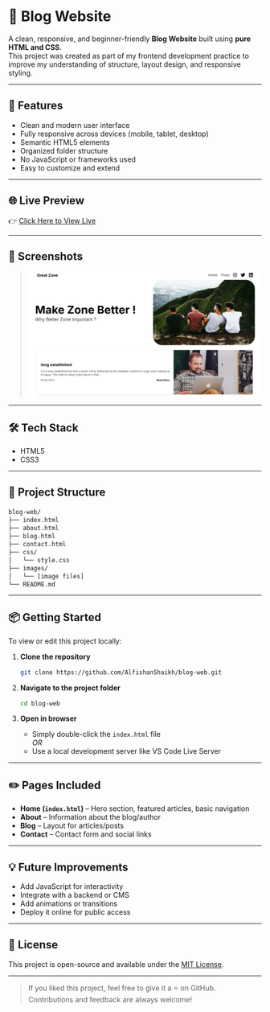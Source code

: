 # 📝 Blog Website

A clean, responsive, and beginner-friendly **Blog Website** built using **pure HTML and CSS**.  
This project was created as part of my frontend development practice to improve my understanding of structure, layout design, and responsive styling.

---

## 🚀 Features

- Clean and modern user interface  
- Fully responsive across devices (mobile, tablet, desktop)  
- Semantic HTML5 elements  
- Organized folder structure  
- No JavaScript or frameworks used  
- Easy to customize and extend  

---

## 🌐 Live Preview

👉 [Click Here to View Live](https://alfishanshaikh.github.io/blog-web/) 

---

## 📸 Screenshots

> ![Screenshot](https://github.com/AlfishanShaikh/blog-web/blob/9b021aeb9f697ee6f3b3323e77be61d4dbff225c/banner-image.png)



---

## 🛠️ Tech Stack

- HTML5  
- CSS3  


---

## 📁 Project Structure

```
blog-web/
├── index.html
├── about.html
├── blog.html
├── contact.html
├── css/
│   └── style.css
├── images/
│   └── [image files]
└── README.md
```

---

## 📦 Getting Started

To view or edit this project locally:

1. **Clone the repository**
   ```bash
   git clone https://github.com/AlfishanShaikh/blog-web.git
   ```

2. **Navigate to the project folder**
   ```bash
   cd blog-web
   ```

3. **Open in browser**
   - Simply double-click the `index.html` file  
   _OR_  
   - Use a local development server like VS Code Live Server

---

## ✏️ Pages Included

- **Home (`index.html`)** – Hero section, featured articles, basic navigation  
- **About** – Information about the blog/author  
- **Blog** – Layout for articles/posts  
- **Contact** – Contact form and social links  

---

## 💡 Future Improvements

- Add JavaScript for interactivity  
- Integrate with a backend or CMS  
- Add animations or transitions  
- Deploy it online for public access  

---


## 📝 License

This project is open-source and available under the [MIT License](LICENSE).

---

> If you liked this project, feel free to give it a ⭐ on GitHub.  
> Contributions and feedback are always welcome!
